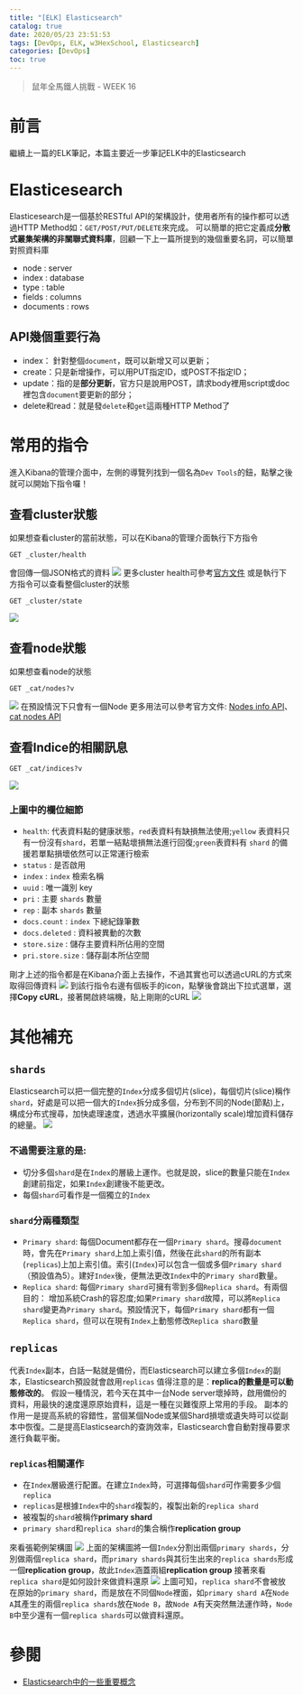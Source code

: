 ```yaml
---
title: "[ELK] Elasticsearch"
catalog: true
date: 2020/05/23 23:51:53
tags: [DevOps, ELK, w3HexSchool, Elasticsearch]
categories: [DevOps]
toc: true
---
```


> 鼠年全馬鐵人挑戰 - WEEK 16

<!--toc-->
# 前言
繼續上一篇的ELK筆記，本篇主要近一步筆記ELK中的Elasticsearch
<!--more-->
# Elasticesearch 
Elasticesearch是一個基於RESTful API的架構設計，使用者所有的操作都可以透過HTTP Method如：`GET/POST/PUT/DELETE`來完成。
可以簡單的把它定義成**分散式叢集架構的非關聯式資料庫**，回顧一下上一篇所提到的幾個重要名詞，可以簡單對照資料庫
* node : server
* index : database
* type : table
* fields : columns
* documents : rows

## API幾個重要行為
* index： 針對整個`document`，既可以新增又可以更新；
* create：只是新增操作，可以用PUT指定ID，或POST不指定ID；
* update：指的是**部分更新**，官方只是說用POST，請求body裡用script或doc裡包含`document`要更新的部分；
* delete和read：就是發`delete`和`get`這兩種HTTP Method了

# 常用的指令
進入Kibana的管理介面中，左側的導覽列找到一個名為`Dev Tools`的鈕，點擊之後就可以開始下指令囉！
## 查看cluster狀態
如果想查看cluster的當前狀態，可以在Kibana的管理介面執行下方指令
```bash=
GET _cluster/health
```
會回傳一個JSON格式的資料
![](https://i.imgur.com/JlrLJmx.png)
更多cluster health可參考[官方文件](https://www.elastic.co/guide/en/elasticsearch/reference/current/cluster-health.html#cluster-health)
或是執行下方指令可以查看整個cluster的狀態
```bash=
GET _cluster/state
```
![](https://i.imgur.com/fg001vM.png)

## 查看node狀態
如果想查看node的狀態
```bash=
GET _cat/nodes?v
```
![](https://i.imgur.com/IIZlH6F.png)
在預設情況下只會有一個Node
更多用法可以參考官方文件: [Nodes info API](https://www.elastic.co/guide/en/elasticsearch/reference/current/cluster-nodes-info.html)、[cat nodes API](https://www.elastic.co/guide/en/elasticsearch/reference/current/cat-nodes.html#cat-nodes)
## 查看Indice的相關訊息
```bash=
GET _cat/indices?v
```
![](https://i.imgur.com/hnZcWqV.png)
### 上圖中的欄位細節
* `health`: 代表資料點的健康狀態，`red`表資料有缺損無法使用;`yellow` 表資料只有一份沒有`shard`，若單一結點壞損無法進行回復;`green`表資料有 `shard` 的備援若單點損壞依然可以正常運行檢索
* `status` : 是否啟用
* `index` : `index` 檢索名稱
* `uuid` : 唯一識別 key
* `pri` : 主要 `shards` 數量
* `rep` : 副本 `shards` 數量
* `docs.count` : `index` 下總紀錄筆數
* `docs.deleted` : 資料被異動的次數
* `store.size` : 儲存主要資料所佔用的空間
* `pri.store.size` : 儲存副本所佔空間

剛才上述的指令都是在Kibana介面上去操作，不過其實也可以透過cURL的方式來取得回傳資料
![](https://i.imgur.com/Iasfyfc.png)
到該行指令右邊有個板手的icon，點擊後會跳出下拉式選單，選擇**Copy cURL**，接著開啟終端機，貼上剛剛的cURL
![](https://i.imgur.com/5xB69M5.png)

# 其他補充
## `shards`
Elasticsearch可以把一個完整的`Index`分成多個切片(slice)，每個切片(slice)稱作`shard`，好處是可以把一個大的`Index`拆分成多個，分布到不同的Node(節點)上，構成分布式搜尋，加快處理速度，透過水平擴展(horizontally scale)增加資料儲存的總量。
![](https://i.imgur.com/NyM43Pt.png)

### 不過需要注意的是:
* 切分多個`shard`是在`Index`的層級上運作。也就是說，slice的數量只能在`Index`創建前指定，如果`Index`創建後不能更改。 
* 每個`shard`可看作是一個獨立的`Index`

### `shard`分兩種類型
* `Primary shard`: 每個Document都存在一個`Primary shard`。搜尋`document`時，會先在`Primary shard`上加上索引值，然後在此`shard`的所有副本(`replicas`)上加上索引值。索引(`Index`)可以包含一個或多個`Primary shard`（預設值為5）。建好`Index`後，便無法更改`Index`中的`Primary shard`數量。
* `Replica shard`: 每個`Primary shard`可擁有零到多個`Replica shard`。有兩個目的： 增加系統Crash的容忍度;如果`Primary shard`故障，可以將`Replica shard`變更為`Primary shard`。預設情況下，每個`Primary shard`都有一個`Replica shard`，但可以在現有`Index`上動態修改`Replica shard`數量

## `replicas`
代表`Index`副本，白話一點就是備份，而Elasticsearch可以建立多個`Index`的副本，Elasticsearch預設就會啟用`replicas`
值得注意的是：**replica的數量是可以動態修改的**。
假設一種情況，若今天在其中一台Node server壞掉時，啟用備份的資料，用最快的速度還原原始資料，這是一種在災難復原上常用的手段。
副本的作用一是提高系統的容錯性，當個某個Node或某個Shard損壞或遺失時可以從副本中恢復。二是提高Elasticsearch的查詢效率，Elasticsearch會自動對搜尋要求進行負載平衡。
### `replicas`相關運作
* 在`Index`層級進行配置。在建立`Index`時，可選擇每個`shard`可作需要多少個`replica`
* `replicas`是根據`Index`中的`shard`複製的，複製出新的`replica shard`
* 被複製的`shard`被稱作**primary shard**
* `primary shard`和`replica shard`的集合稱作**replication group**

來看張範例架構圖
![](https://i.imgur.com/ZRfEb44.png)
上面的架構圖將一個`Index`分割出兩個`primary shards`，分別做兩個`replica shard`，而`primary shards`與其衍生出來的`replica shards`形成一個**replication group**，故此`Index`涵蓋兩組**replication group**
接著來看`replica shard`是如何設計來做資料還原
![](https://i.imgur.com/xgiAzVa.png)
上圖可知，`replica shard`不會被放在原始的`primary shard`，而是放在不同個`Node`裡面，如`primary shard A`在`Node A`其產生的兩個`replica shards`放在`Node B`，故`Node A`有天突然無法運作時，`Node B`中至少還有一個`replica shards`可以做資料還原。


# 參閱
* [Elasticsearch中的一些重要概念](https://juejin.im/post/5dfab512e51d455802162b70)

